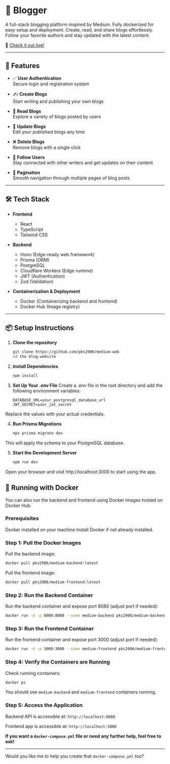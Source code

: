 # 📝 Blogger

A full-stack blogging platform inspired by Medium. Fully dockerized for easy setup and deployment. Create, read, and share blogs effortlessly. Follow your favorite authors and stay updated with the latest content.

🔗 [Check it out live!](https://blog-website-two-chi.vercel.app/)

---

## 🚀 Features

- ✅ **User Authentication**  
  Secure login and registration system

- ✍️ **Create Blogs**  
  Start writing and publishing your own blogs

- 📖 **Read Blogs**  
  Explore a variety of blogs posted by users

- 🔄 **Update Blogs**  
  Edit your published blogs any time

- ❌ **Delete Blogs**  
  Remove blogs with a single click

- 🤝 **Follow Users**  
  Stay connected with other writers and get updates on their content

- 🔢 **Pagination**  
  Smooth navigation through multiple pages of blog posts

---

## 🛠️ Tech Stack

- **Frontend**  
  - React  
  - TypeScript  
  - Tailwind CSS  

- **Backend**  
  - Hono (Edge-ready web framework)
  - Prisma (ORM)  
  - PostgreSQL
  - Cloudflare Workers (Edge runtime)
  - JWT (Authentication)
  - Zod (Validation)

- **Containerization & Deployment**
  - Docker (Containerizing backend and frontend)
  - Docker Hub (Image registry)


---

## 📦 Setup Instructions

1. **Clone the repository**
   ```bash
   git clone https://github.com/pks2906/medium-web
   cd the blog-website
   
2. **Install Dependencies**
   ```bash
   npm install
   
3. **Set Up Your .env File**
   Create a .env file in the root directory and add the following environment variables:
   ```env
   DATABASE_URL=your_postgresql_database_url
   JWT_SECRET=your_jwt_secret

  Replace the values with your actual credentials.

4. **Run Prisma Migrations**
   ```bash
   npx prisma migrate dev

  This will apply the schema to your PostgreSQL database.

5. **Start the Development Server**
   ```bash
   npm run dev
  Open your browser and visit http://localhost:3000 to start using the app.

## 🐳 Running with Docker
You can also run the backend and frontend using Docker images hosted on Docker Hub.

### Prerequisites
Docker installed on your machine
Install Docker if not already installed.

### Step 1: Pull the Docker Images
Pull the backend image:
```bash
docker pull pks2906/medium-backend:latest
```
Pull the frontend image:
```bash
docker pull pks2906/medium-frontend:latest
```
### Step 2: Run the Backend Container
Run the backend container and expose port 8080 (adjust port if needed):
```bash
docker run -d -p 8080:8080 --name medium-backend pks2906/medium-backend:latest
```
### Step 3: Run the Frontend Container
Run the frontend container and expose port 3000 (adjust port if needed):
```bash
docker run -d -p 3000:3000 --name medium-frontend pks2906/medium-frontend:latest
```
### Step 4: Verify the Containers are Running
Check running containers:
```bash
docker ps
```
You should see `` medium-backend `` and ``medium-frontend`` containers running.

### Step 5: Access the Application
Backend API is accessible at: ``http://localhost:8080``

Frontend app is accessible at: ``http://localhost:3000``

**If you want a ``docker-compose.yml`` file or need any further help, feel free to ask!**

---

Would you like me to help you create that `docker-compose.yml` too?



